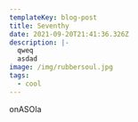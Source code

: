 ```yaml
---
templateKey: blog-post
title: Seventhy
date: 2021-09-20T21:41:36.326Z
description: |-
  qweq
  asdad
image: /img/rubbersoul.jpg
tags:
  - cool
---
```

onASOIa
